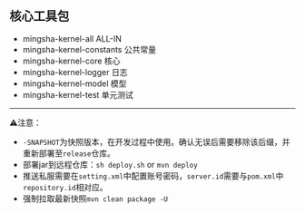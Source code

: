 ## 核心工具包

- mingsha-kernel-all ALL-IN
- mingsha-kernel-constants 公共常量
- mingsha-kernel-core 核心
- mingsha-kernel-logger 日志
- mingsha-kernel-model 模型
- mingsha-kernel-test 单元测试

***

⚠️注意：
- `-SNAPSHOT`为快照版本，在开发过程中使用。确认无误后需要移除该后缀，并重新部署至`release`仓库。
- 部署jar到远程仓库：`sh deploy.sh` or `mvn deploy`
- 推送私服需要在`setting.xml`中配置账号密码，`server.id`需要与`pom.xml`中`repository.id`相对应。
- 强制拉取最新快照`mvn clean package -U`
